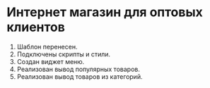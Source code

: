 Интернет магазин для оптовых клиентов
============================
1. Шаблон перенесен.
2. Подключены скрипты и стили.
3. Создан виджет меню.
4. Реализован вывод популярных товаров.
5. Реализован вывод товаров из категорий.